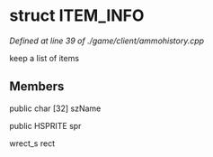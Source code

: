 # struct ITEM_INFO

*Defined at line 39 of ./game/client/ammohistory.cpp*

 keep a list of items



## Members

public char [32] szName

public HSPRITE spr

wrect_s rect



